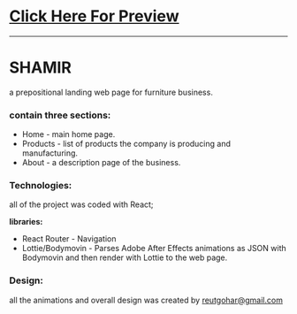

# [Click Here For Preview](https://dimor.github.io/shamir)

***

# **SHAMIR**

a prepositional landing web page for furniture business.

### contain three sections:
* Home -  main home page.
* Products - list of products the company is producing and manufacturing.
* About - a description page of the business.

### Technologies:
all of the project was coded with React;

**libraries:**
* React Router - Navigation
* Lottie/Bodymovin - Parses Adobe After Effects animations as JSON with Bodymovin and then render with Lottie to the web page.

### Design:
all the animations and overall design was created by [reutgohar@gmail.com](reutgohar@gmail.com)
